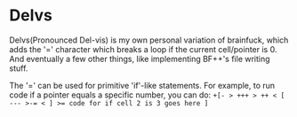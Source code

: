 Delvs
=====

Delvs(Pronounced Del-vis) is my own personal variation of brainfuck, which adds the '=' character which breaks a loop if the current cell/pointer is 0. 
And eventually a few other things, like implementing BF++'s file writing stuff.

The '=' can be used for primitive 'if'-like statements. For example, to run code if a pointer equals a specific number, you can do:
`+[- > +++ > ++ < [ --- >-= < ] >= code for if cell 2 is 3 goes here ]`
